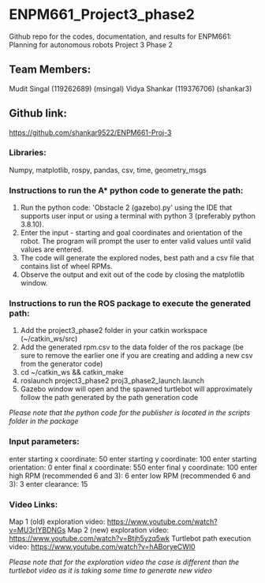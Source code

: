 # ENPM661_Project3_phase2
Github repo for the codes, documentation, and results for ENPM661: Planning for autonomous robots Project 3 Phase 2

## Team Members:
Mudit Singal  (119262689) (msingal)
Vidya Shankar (119376706) (shankar3)

## Github link:
https://github.com/shankar9522/ENPM661-Proj-3

### Libraries:
Numpy, matplotlib, rospy, pandas, csv, time, geometry_msgs

### Instructions to run the A* python code to generate the path:
1. Run the python code: 'Obstacle 2 (gazebo).py' using the IDE that supports user input or using a terminal with python 3 (preferably python 3.8.10).
2. Enter the input - starting and goal coordinates and orientation of the robot. The program will prompt the user to enter valid values until valid values are entered.
3. The code will generate the explored nodes, best path and a csv file that contains list of wheel RPMs.
4. Observe the output and exit out of the code by closing the matplotlib window.

### Instructions to run the ROS package to execute the generated path:
1. Add the project3_phase2 folder in your catkin workspace (~/catkin_ws/src)
2. Add the generated rpm.csv to the data folder of the ros package (be sure to remove the earlier one if you are creating and adding a new csv from the generator code)
3. cd ~/catkin_ws && catkin_make
4. roslaunch project3_phase2 proj3_phase2_launch.launch
5. Gazebo window will open and the spawned turtlebot will approximately follow the path generated by the path generation code

_Please note that the python code for the publisher is located in the scripts folder in the package_

### Input parameters:
enter starting x coordinate: 50
enter starting y coordinate: 100
enter starting orientation: 0
enter final x coordinate: 550
enter final y coordinate: 100
enter high RPM (recommended 6 and 3): 6
enter low RPM (recommended 6 and 3): 3
enter clearance: 15


### Video Links:
Map 1 (old) exploration video:      https://www.youtube.com/watch?v=MU3rIYBDNGs
Map 2 (new) exploration video:      https://www.youtube.com/watch?v=Btjh5yzq5wk 
Turtlebot path execution video:     https://www.youtube.com/watch?v=hABoryeCWl0

_Please note that for the exploration video the case is different than the turtlebot video as it is taking some time to generate new video_

